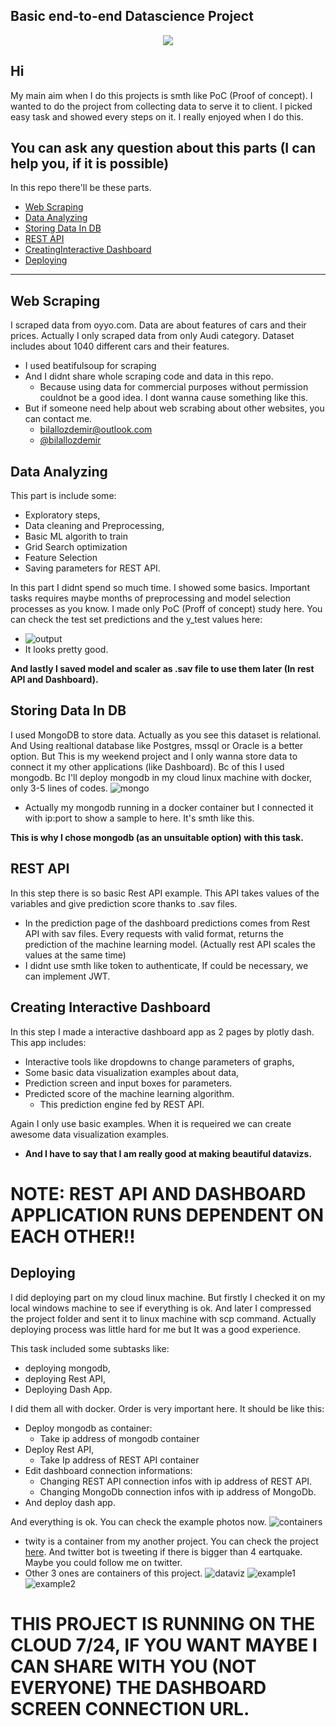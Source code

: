 ## Basic end-to-end Datascience Project
<p align="center">
  <img src="https://user-images.githubusercontent.com/70684994/129488272-b6dc87cc-a1aa-4e82-84d5-2160cc2f8979.png" />
</p>

## Hi
My main aim when I do this projects is smth like PoC (Proof of concept). I wanted to do the project from collecting data to serve it to client.
I picked easy task and showed every steps on it.
I really enjoyed when I do this.

## **You can ask any question about this parts (I can help you, if it is possible)**

In this repo there'll be these parts.
- [Web Scraping](#Web-Scraping)
- [Data Analyzing](#Data-Analyzing)
- [Storing Data In DB](#Storing-Data-In-DB)
- [REST API](#REST-API)
- [CreatingInteractive Dashboard](#Creating-Interactive-Dashboard)
- [Deploying](#Deploying)
  
---
## Web Scraping
I scraped data from oyyo.com. Data are about features of cars and their prices. Actually I only scraped data from only Audi category. Dataset includes about 1040 different cars and their features.
- I used beatifulsoup for scraping
- And I didnt share whole scraping code and data in this repo.
  - Because using data for commercial purposes without permission couldnot be a good idea. I dont wanna cause something like this.
- But if someone need help about web scrabing about other websites, you can contact me.
  - bilallozdemir@outlook.com
  - [@bilallozdemir](https://twitter.com/bilallozdemir)
  
## Data Analyzing
This part is include some:
- Exploratory steps,
- Data cleaning and Preprocessing,
- Basic ML algorith to train
- Grid Search optimization
- Feature Selection
- Saving parameters for REST API.

In this part I didnt spend so much time. I showed some basics. Important tasks requires maybe months of preprocessing and model selection processes as you know. I made only PoC (Proff of concept) study here.
You can check the test set predictions and the y_test values here:
* ![output](https://user-images.githubusercontent.com/70684994/130521988-a3a46d7b-50ef-4f4d-a344-453ab2c47180.png)
* It looks pretty good.

**And lastly I saved model and scaler as .sav file to use them later (In rest API and Dashboard).**

## Storing Data In DB
I used MongoDB to store data. Actually as you see this dataset is relational. And Using realtional database like Postgres, mssql or Oracle is a better option. But This is my weekend project and I only wanna store data to connect it my other applications (like Dashboard).
Bc of this I used mongodb. Bc I'll deploy mongodb in my cloud linux machine with docker, only 3-5 lines of codes.
![mongo](https://user-images.githubusercontent.com/70684994/130522674-5da86b3e-bc90-4af5-92bb-0b22035b0e5a.PNG)
* Actually my mongodb running in a docker container but I connected it with ip:port to show a sample to here. It's smth like this.

**This is why I chose mongodb (as an unsuitable option) with this task.**

## REST API
  In this step there is so basic Rest API example. This API takes values of the variables and give prediction score thanks to .sav files.
  - In the prediction page of the dashboard predictions comes from Rest API with sav files. Every requests with valid format, returns the prediction of the machine learning model. (Actually rest API scales the values at the same time) 
  - I didnt use smth like token to authenticate, If could be necessary, we can implement JWT.

## Creating Interactive Dashboard
In this step I made a interactive dashboard app as 2 pages by plotly dash.
This app includes:
- Interactive tools like dropdowns to change parameters of graphs,
- Some basic data visualization examples about data,
- Prediction screen and input boxes for parameters.
- Predicted score of the machine learning algorithm.
  - This prediction engine fed by REST API. 

Again I only use basic examples. When it is requeired we can create awesome data visualization examples.
* **And I have to say that I am really good at making beautiful datavizs.**

# **NOTE: REST API AND DASHBOARD APPLICATION RUNS DEPENDENT ON EACH OTHER!!**

## Deploying
I did deploying part on my cloud linux machine. But firstly I checked it on my local windows machine to see if everything is ok.
And later I compressed the project folder and sent it to linux machine with scp command. Actually deploying process was little hard for me but It was a good experience.

This task included some subtasks like:
- deploying mongodb,
- deploying Rest API,
- Deploying Dash App.

I did them all with docker.
Order is very important here. It should be like this:
- Deploy mongodb as container:
  - Take ip address of mongodb container
- Deploy Rest API,
  - Take Ip address of REST API container 
- Edit dashboard connection informations:
  - Changing REST API connection infos with ip address of REST API. 
  - Changing MongoDb connection infos with ip address of MongoDb. 
- And deploy dash app.

And everything is ok. You can check the example photos now.
![containers](https://user-images.githubusercontent.com/70684994/130521215-cc71b220-b0c5-474b-808e-c2218c34e1e3.PNG)
* twity is a container from my another project. You can check the project [here](https://github.com/bilative/twitter-earthquake-bot). And twitter bot is tweeting if there is bigger than 4 eartquake. Maybe you could follow me on twitter.
* Other 3 ones are containers of this project.
![dataviz](https://user-images.githubusercontent.com/70684994/130521503-4c37f5bf-242a-4f5c-a825-09998323b7f2.PNG)
![example1](https://user-images.githubusercontent.com/70684994/130521210-9d486316-0c21-41f8-a5a0-b20723a37265.PNG)
![example2](https://user-images.githubusercontent.com/70684994/130521214-47226439-fcb3-4717-b7d5-29887e287a0b.PNG)

# THIS PROJECT IS RUNNING ON THE CLOUD 7/24, IF YOU WANT MAYBE I CAN SHARE WITH YOU (NOT EVERYONE) THE DASHBOARD SCREEN CONNECTION URL.